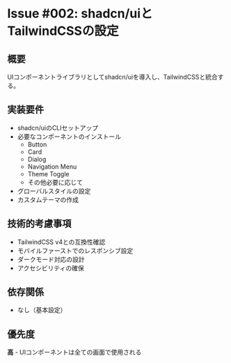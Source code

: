 # Issue #002: shadcn/uiとTailwindCSSの設定

## 概要
UIコンポーネントライブラリとしてshadcn/uiを導入し、TailwindCSSと統合する。

## 実装要件
- shadcn/uiのCLIセットアップ
- 必要なコンポーネントのインストール
  - Button
  - Card
  - Dialog
  - Navigation Menu
  - Theme Toggle
  - その他必要に応じて
- グローバルスタイルの設定
- カスタムテーマの作成

## 技術的考慮事項
- TailwindCSS v4との互換性確認
- モバイルファーストでのレスポンシブ設定
- ダークモード対応の設計
- アクセシビリティの確保

## 依存関係
- なし（基本設定）

## 優先度
**高** - UIコンポーネントは全ての画面で使用される